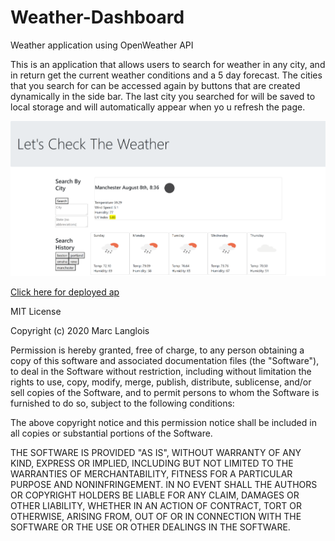 # Weather-Dashboard

Weather application using OpenWeather API

This is an application that allows users to 
search for weather in any city, and in return get the current weather conditions and a 5 day forecast. The cities that you search for can be accessed again by buttons that are created dynamically in the side bar. The last city you searched for will be saved to local storage and will automatically appear when yo u refresh the page. 

<img src="Assets/Weather-.png">

<a href="https://mlanglois333.github.io/Weather-Dashboard/">Click here for deployed ap</a>

MIT License

Copyright (c) 2020 Marc Langlois

Permission is hereby granted, free of charge, to any person obtaining a copy
of this software and associated documentation files (the "Software"), to deal
in the Software without restriction, including without limitation the rights
to use, copy, modify, merge, publish, distribute, sublicense, and/or sell
copies of the Software, and to permit persons to whom the Software is
furnished to do so, subject to the following conditions:

The above copyright notice and this permission notice shall be included in all
copies or substantial portions of the Software.

THE SOFTWARE IS PROVIDED "AS IS", WITHOUT WARRANTY OF ANY KIND, EXPRESS OR
IMPLIED, INCLUDING BUT NOT LIMITED TO THE WARRANTIES OF MERCHANTABILITY,
FITNESS FOR A PARTICULAR PURPOSE AND NONINFRINGEMENT. IN NO EVENT SHALL THE
AUTHORS OR COPYRIGHT HOLDERS BE LIABLE FOR ANY CLAIM, DAMAGES OR OTHER
LIABILITY, WHETHER IN AN ACTION OF CONTRACT, TORT OR OTHERWISE, ARISING FROM,
OUT OF OR IN CONNECTION WITH THE SOFTWARE OR THE USE OR OTHER DEALINGS IN THE
SOFTWARE.
